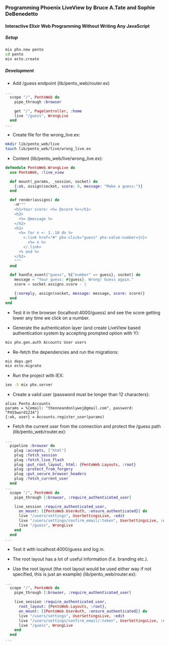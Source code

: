 ### Programming Phoenix LiveView by Bruce A.Tate and Sophie DeBenedetto
#### Interactive Elixir Web Programming Without Writing Any JavaScript

##### Setup
```bash
mix phx.new pento
cd pento
mix ecto.create
```

##### Development
- Add /guess endpoint (lib/pento_web/router.ex)
```elixir
...
  scope "/", PentoWeb do
    pipe_through :browser

    get "/", PageController, :home
    live "/guess", WrongLive
  end
...
```

- Create file for the wrong_live.ex:
```bash
mkdir lib/pento_web/live
touch lib/pento_web/live/wrong_live.ex
```

- Content (lib/pento_web/live/wrong_live.ex):
```elixir
defmodule PentoWeb.WrongLive do
  use PentoWeb, :live_view

  def mount(_params, _session, socket) do
    {:ok, assign(socket, score: 0, message: "Make a guess:")}
  end

  def render(assigns) do
    ~H"""
    <h1>Your score: <%= @score %></h1>
    <h2>
      <%= @message %>
    </h2>
    <h2>
      <%= for n <- 1..10 do %>
        <.link href="#" phx-click="guess" phx-value-number={n}>
          <%= n %>
        </.link>
      <% end %>
    </h2>
    """
  end

  def handle_event("guess", %{"number" => guess}, socket) do
    message = "Your guess: #{guess}. Wrong! Guess again."
    score = socket.assigns.score - 1

    {:noreply, assign(socket, message: message, score: score)}
  end
end
```

- Test it in the browser (localhost:4000/guess) and see the score getting lower any time we click on a number.

- Generate the authentication layer (and create LiveView based authentication system by accepting prompted option with Y):
```sh
mix phx.gen.auth Accounts User users
```

- Re-fetch the dependencies and run the migrations:
```bash
mix deps.get
mix ecto.migrate
```

- Run the project with IEX:
```bash
iex -S mix phx.server
```

- Create a valid user (password must be longer than 12 characters):
```iex
alias Pento.Accounts
params = %{email: "theoneandonlywoj@gmail.com", password: "P455word1234"}
{:ok, user} = Accounts.register_user(params)
```

- Fetch the current user from the connection and protect the /guess path (lib/pento_web/router.ex):
```elixir
...
  pipeline :browser do
    plug :accepts, ["html"]
    plug :fetch_session
    plug :fetch_live_flash
    plug :put_root_layout, html: {PentoWeb.Layouts, :root}
    plug :protect_from_forgery
    plug :put_secure_browser_headers
    plug :fetch_current_user
  end
...
  scope "/", PentoWeb do
    pipe_through [:browser, :require_authenticated_user]

    live_session :require_authenticated_user,
      on_mount: [{PentoWeb.UserAuth, :ensure_authenticated}] do
      live "/users/settings", UserSettingsLive, :edit
      live "/users/settings/confirm_email/:token", UserSettingsLive, :confirm_email
      live "/guess", WrongLive
    end
  end
...
```

- Test it with localhost:4000/guess and log in.

- The root layout has a lot of useful information (f.e. branding etc.).
- Use the root layout (the root layout would be used either way if not specified, this is just an example) (lib/pento_web/router.ex):
```elixir
...
  scope "/", PentoWeb do
    pipe_through [:browser, :require_authenticated_user]

    live_session :require_authenticated_user,
      root_layout: {PentoWeb.Layouts, :root},
      on_mount: [{PentoWeb.UserAuth, :ensure_authenticated}] do
      live "/users/settings", UserSettingsLive, :edit
      live "/users/settings/confirm_email/:token", UserSettingsLive, :confirm_email
      live "/guess", WrongLive
    end
  end
...
```
